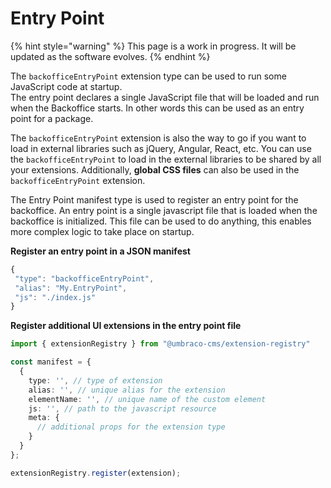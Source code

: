 # Entry Point

{% hint style="warning" %}
This page is a work in progress. It will be updated as the software evolves.
{% endhint %}

The `backofficeEntryPoint` extension type can be used to run some JavaScript code at startup.\
The entry point declares a single JavaScript file that will be loaded and run when the Backoffice starts. In other words this can be used as an entry point for a package.

The `backofficeEntryPoint` extension is also the way to go if you want to load in external libraries such as jQuery, Angular, React, etc. You can use the `backofficeEntryPoint` to load in the external libraries to be shared by all your extensions. Additionally, **global CSS files** can also be used in the `backofficeEntryPoint` extension.

The Entry Point manifest type is used to register an entry point for the backoffice. An entry point is a single javascript file that is loaded when the backoffice is initialized. This file can be used to do anything, this enables more complex logic to take place on startup.

**Register an entry point in a JSON manifest**

```typescript
{
 "type": "backofficeEntryPoint",
 "alias": "My.EntryPoint",
 "js": "./index.js"
}
```

**Register additional UI extensions in the entry point file**

```typescript
import { extensionRegistry } from "@umbraco-cms/extension-registry"

const manifest = {
  {
    type: '', // type of extension
    alias: '', // unique alias for the extension
    elementName: '', // unique name of the custom element
    js: '', // path to the javascript resource
    meta: {
      // additional props for the extension type
    }
  }
};

extensionRegistry.register(extension);
```
